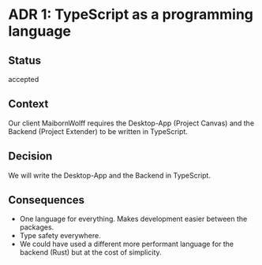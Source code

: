 # ADR 1: TypeScript as a programming language

## Status

accepted

## Context

Our client MaibornWolff requires the Desktop-App (Project Canvas) and the Backend (Project Extender) to be written in TypeScript.

## Decision

We will write the Desktop-App and the Backend in TypeScript.

## Consequences

- One language for everything. Makes development easier between the packages.
- Type safety everywhere.
- We could have used a different more performant language for the backend (Rust) but at the cost of simplicity.
